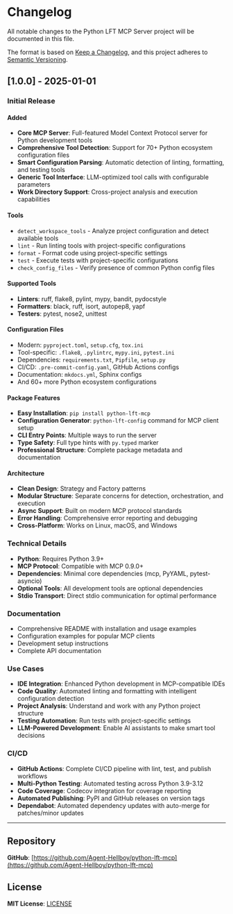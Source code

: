 # Changelog

All notable changes to the Python LFT MCP Server project will be documented in this file.

The format is based on [Keep a Changelog](https://keepachangelog.com/en/1.0.0/),
and this project adheres to [Semantic Versioning](https://semver.org/spec/v2.0.0.html).

## [1.0.0] - 2025-01-01

### Initial Release

#### Added
- **Core MCP Server**: Full-featured Model Context Protocol server for Python development tools
- **Comprehensive Tool Detection**: Support for 70+ Python ecosystem configuration files
- **Smart Configuration Parsing**: Automatic detection of linting, formatting, and testing tools
- **Generic Tool Interface**: LLM-optimized tool calls with configurable parameters
- **Work Directory Support**: Cross-project analysis and execution capabilities

#### Tools
- `detect_workspace_tools` - Analyze project configuration and detect available tools
- `lint` - Run linting tools with project-specific configurations
- `format` - Format code using project-specific settings  
- `test` - Execute tests with project-specific configurations
- `check_config_files` - Verify presence of common Python config files

#### Supported Tools
- **Linters**: ruff, flake8, pylint, mypy, bandit, pydocstyle
- **Formatters**: black, ruff, isort, autopep8, yapf
- **Testers**: pytest, nose2, unittest

#### Configuration Files
- Modern: `pyproject.toml`, `setup.cfg`, `tox.ini`
- Tool-specific: `.flake8`, `.pylintrc`, `mypy.ini`, `pytest.ini`
- Dependencies: `requirements.txt`, `Pipfile`, `setup.py`
- CI/CD: `.pre-commit-config.yaml`, GitHub Actions configs
- Documentation: `mkdocs.yml`, Sphinx configs
- And 60+ more Python ecosystem configurations

#### Package Features
- **Easy Installation**: `pip install python-lft-mcp`
- **Configuration Generator**: `python-lft-config` command for MCP client setup
- **CLI Entry Points**: Multiple ways to run the server
- **Type Safety**: Full type hints with `py.typed` marker
- **Professional Structure**: Complete package metadata and documentation

#### Architecture
- **Clean Design**: Strategy and Factory patterns
- **Modular Structure**: Separate concerns for detection, orchestration, and execution
- **Async Support**: Built on modern MCP protocol standards
- **Error Handling**: Comprehensive error reporting and debugging
- **Cross-Platform**: Works on Linux, macOS, and Windows

### Technical Details
- **Python**: Requires Python 3.9+
- **MCP Protocol**: Compatible with MCP 0.9.0+
- **Dependencies**: Minimal core dependencies (mcp, PyYAML, pytest-asyncio)
- **Optional Tools**: All development tools are optional dependencies
- **Stdio Transport**: Direct stdio communication for optimal performance

### Documentation
- Comprehensive README with installation and usage examples
- Configuration examples for popular MCP clients
- Development setup instructions
- Complete API documentation

### Use Cases
- **IDE Integration**: Enhanced Python development in MCP-compatible IDEs
- **Code Quality**: Automated linting and formatting with intelligent configuration detection
- **Project Analysis**: Understand and work with any Python project structure
- **Testing Automation**: Run tests with project-specific settings
- **LLM-Powered Development**: Enable AI assistants to make smart tool decisions

### CI/CD
- **GitHub Actions**: Complete CI/CD pipeline with lint, test, and publish workflows
- **Multi-Python Testing**: Automated testing across Python 3.9-3.12
- **Code Coverage**: Codecov integration for coverage reporting
- **Automated Publishing**: PyPI and GitHub releases on version tags
- **Dependabot**: Automated dependency updates with auto-merge for patches/minor updates

---

## Repository

**GitHub**: [https://github.com/Agent-Hellboy/python-lft-mcp](https://github.com/Agent-Hellboy/python-lft-mcp)

## License

**MIT License**: [LICENSE](https://github.com/Agent-Hellboy/python-lft-mcp/blob/main/LICENSE)
